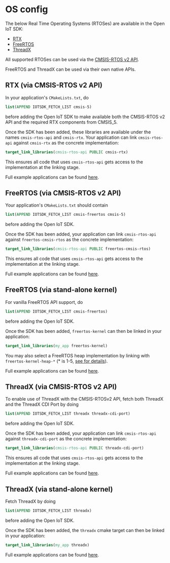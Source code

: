 # OS config

The below Real Time Operating Systems (RTOSes) are available in the Open IoT SDK:
- [RTX](https://www2.keil.com/mdk5/cmsis/rtx)
- [FreeRTOS](https://www.freertos.org/)
- [ThreadX](https://azure.microsoft.com/en-us/services/rtos/#overview)

All supported RTOSes can be used via the [CMSIS-RTOS v2 API](https://www.keil.com/pack/doc/CMSIS/RTOS2/html/index.html).

FreeRTOS and ThreadX can be used via their own native APIs.

## RTX (via CMSIS-RTOS v2 API)

In your application's `CMakeLists.txt`, do

```cmake
list(APPEND IOTSDK_FETCH_LIST cmsis-5)
```

before adding the Open IoT SDK to make available both the CMSIS-RTOS v2 API and the required RTX components from
CMSIS_5.

Once the SDK has been added, these libraries are available under the names `cmsis-rtos-api` and `cmsis-rtx`. Your
application can link `cmsis-rtos-api` against `cmsis-rtx` as the concrete implementation:

```cmake
target_link_libraries(cmsis-rtos-api PUBLIC cmsis-rtx)
```

This ensures all code that uses `cmsis-rtos-api` gets access to the implementation at the linking stage.

Full example applications can be found [here](https://git.gitlab.arm.com/iot/open-iot-sdk/examples/sdk-examples/-/tree/main/examples/cmsis-rtos-api/cmsis-rtx).

## FreeRTOS (via CMSIS-RTOS v2 API)

Your application's `CMakeLists.txt` should contain

```cmake
list(APPEND IOTSDK_FETCH_LIST cmsis-freertos cmsis-5)
```

before adding the Open IoT SDK.

Once the SDK has been added, your application can link `cmsis-rtos-api` against `freertos-cmsis-rtos` as the concrete implementation:

```cmake
target_link_libraries(cmsis-rtos-api PUBLIC freertos-cmsis-rtos)
```

This ensures all code that uses `cmsis-rtos-api` gets access to the implementation at the linking stage.

Full example applications can be found [here](https://git.gitlab.arm.com/iot/open-iot-sdk/examples/sdk-examples/-/tree/main/examples/cmsis-rtos-api/cmsis-freertos).

## FreeRTOS (via stand-alone kernel)

For vanilla FreeRTOS API support, do

```cmake
list(APPEND IOTSDK_FETCH_LIST cmsis-freertos)
```

before adding the Open IoT SDK.

Once the SDK has been added, `freertos-kernel` can then be linked in your application:

```cmake
target_link_libraries(my_app freertos-kernel)
```

You may also select a FreeRTOS heap implementation by linking with `freertos-kernel-heap-*` (\* is 1-5, [see for details](https://freertos.org/a00111.html)).

Full example applications can be found [here](https://git.gitlab.arm.com/iot/open-iot-sdk/examples/sdk-examples/-/tree/main/examples/freertos-api/freertos).

## ThreadX (via CMSIS-RTOS v2 API)

To enable use of ThreadX with the CMSIS-RTOSv2 API, fetch both ThreadX and the ThreadX CDI Port by doing

```cmake
list(APPEND IOTSDK_FETCH_LIST threadx threadx-cdi-port)
```

before adding the Open IoT SDK.

Once the SDK has been added, your application can link `cmsis-rtos-api` against `threadx-cdi-port` as the concrete implementation:

```cmake
target_link_libraries(cmsis-rtos-api PUBLIC threadx-cdi-port)
```

This ensures all code that uses `cmsis-rtos-api` gets access to the implementation at the linking stage.

Full example applications can be found [here](https://git.gitlab.arm.com/iot/open-iot-sdk/examples/sdk-examples/-/tree/main/examples/cmsis-rtos-api/cmsis-threadx).

## ThreadX (via stand-alone kernel)

Fetch ThreadX by doing

```cmake
list(APPEND IOTSDK_FETCH_LIST threadx)
```

before adding the Open IoT SDK.

Once the SDK has been added, the `threadx` cmake target can then be linked in your application:

```cmake
target_link_libraries(my_app threadx)
```

Full example applications can be found [here](https://git.gitlab.arm.com/iot/open-iot-sdk/examples/sdk-examples/-/tree/main/examples/threadx-api).
